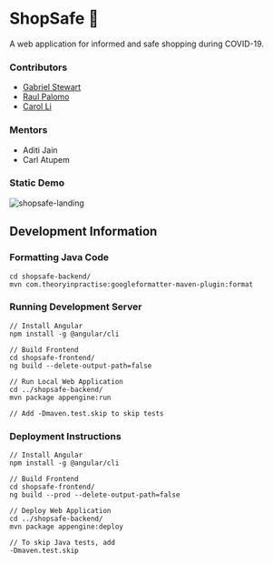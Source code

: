 # ShopSafe :shopping_cart:
A web application for informed and safe shopping during COVID-19. 

### Contributors
* [Gabriel Stewart](https://github.com/glstewart17)
* [Raul Palomo](https://github.com/Raulp8)
* [Carol Li](https://github.com/caroljli)

### Mentors
* Aditi Jain
* Carl Atupem

### Static Demo

![shopsafe-landing](https://i.imgur.com/eThPtro.gif)

## Development Information

### Formatting Java Code
```
cd shopsafe-backend/
mvn com.theoryinpractise:googleformatter-maven-plugin:format
```

### Running Development Server
```
// Install Angular
npm install -g @angular/cli

// Build Frontend
cd shopsafe-frontend/
ng build --delete-output-path=false

// Run Local Web Application 
cd ../shopsafe-backend/
mvn package appengine:run 

// Add -Dmaven.test.skip to skip tests
```

### Deployment Instructions
```
// Install Angular
npm install -g @angular/cli

// Build Frontend
cd shopsafe-frontend/
ng build --prod --delete-output-path=false

// Deploy Web Application 
cd ../shopsafe-backend/
mvn package appengine:deploy

// To skip Java tests, add
-Dmaven.test.skip


